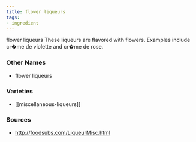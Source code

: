 ```yaml
---
title: flower liqueurs
tags:
- ingredient
---
```

flower liqueurs These liqueurs are flavored with flowers. Examples include cr�me de violette and cr�me de rose.

### Other Names

* flower liqueurs

### Varieties

* [[miscellaneous-liqueurs]]

### Sources
* http://foodsubs.com/LiqueurMisc.html
